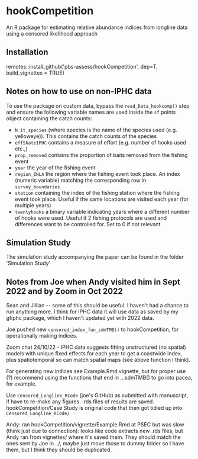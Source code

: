 # hookCompetition
An R package for estimating relative abundance indices from longline data using a censored likelihood approach

## Installation

remotes::install_github('pbs-assess/hookCompetition', dep=T, build_vignettes = TRUE)

## Notes on how to use on non-IPHC data

To use the package on custom data, bypass the `read_Data_hookcomp()` step and ensure the following variable names are used inside the `sf` points object containing the catch counts:

- `N_it_species` (where species is the name of the species used (e.g. yelloweye)). This contains the catch counts of the species
- `effSkateIPHC` contains a measure of effort (e.g. number of hooks used etc.,)
- `prop_removed` contains the proportion of baits removed from the fishing event
- `year` the year of the fishing event
- `region_INLA` the region where the fishing event took place. An index (numeric variable) matching the corresponding row in `survey_boundaries`
- `station` containing the index of the fishing station where the fishing event took place. Useful if the same locations are visited each year (for multiple years)
- `twentyhooks` a binary variable indicating years where a different number of hooks were used. Useful if 2 fishing protocols are used and differences want to be controlled for. Set to 0 if not relevant.

## Simulation Study

The simulation study accompanying the paper can be found in the folder 'Simulation Study'

## Notes from Joe when Andy visited him in Sept 2022 and by Zoom in Oct 2022

Sean and Jillian -- some of this should be useful. I haven't had a chance to run anything more. I think for IPHC data it will use data as saved by my gfiphc package, which I haven't updated yet with 2022 data.
 
Joe pushed new `censored_index_fun_sdmTMB()` to hookCompetition, for operationally making indices.

Zoom chat 24/10/22 - IPHC data suggests fitting unstructured (no spatial) models with unique fixed effects for each year to get a coastwide index, plus spatiotemporal so can match spatial maps (see above function I think).

For generating new indices see Example.Rmd vignette, but for proper use (?) recommend using the functions that end in ...sdmTMB() to go into pacea, for example.

Use `Censored_Longline_RCode` (joe's GitHub) as submitted with manuscript, if have to re-make any figures. .rds files of results are saved. hookCompetition/Case Study is original code that then got tidied up into `Censored_Longline_RCode/`

Andy: ran hookCompetition/vignette/Example.Rmd at PSEC but was slow (think just due to connection): looks like code extracts new .rds files, but Andy ran from vignettes/ where it's saved them. They should match the ones sent by Joe in ../, maybe just move those to dummy folder so I have them, but I think they should be duplicated.
